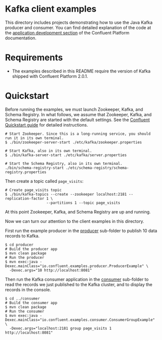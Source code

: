 # Kafka client examples

This directory includes projects demonstrating how to use the Java Kafka producer
and consumer. You can find detailed explanation of the code at the
[application development section](http://confluent.io/docs/2.0.1/app-development.html)
of the Confluent Platform documentation.


# Requirements

* The examples described in this README require the version of Kafka shipped with Confluent Platform 2.0.1.


# Quickstart

Before running the examples, we must launch Zookeeper, Kafka, and Schema Registry.
In what follows, we assume that Zookeeper, Kafka, and Schema Registry are started with the default settings.
See the [Confluent Quickstart guide](http://docs.confluent.io/2.0.1/quickstart.html) for detailed instructions.

```shell
# Start Zookeeper. Since this is a long-running service, you should run it in its own terminal.
$ ./bin/zookeeper-server-start ./etc/kafka/zookeeper.properties

# Start Kafka, also in its own terminal.
$ ./bin/kafka-server-start ./etc/kafka/server.properties

# Start the Schema Registry, also in its own terminal.
./bin/schema-registry-start ./etc/schema-registry/schema-registry.properties
```

Then create a topic called `page_visits`:

```shell
# Create page_visits topic
$ ./bin/kafka-topics --create --zookeeper localhost:2181 --replication-factor 1 \
                   --partitions 1 --topic page_visits
```

At this point Zookeeper, Kafka, and Schema Registry are up and running.

Now we can turn our attention to the client examples in this directory.

First run the example producer in the [producer](producer) sub-folder to publish 10 data records to Kafka.

```shell
$ cd producer
# Build the producer app
$ mvn clean package
# Run the producer
$ mvn exec:java -Dexec.mainClass="io.confluent.examples.producer.ProducerExample" \
  -Dexec.args="10 http://localhost:8081"
```

Then run the Kafka consumer application in the [consumer](consumer) sub-folder to read the records we just published
to the Kafka cluster, and to display the records in the console.

```shell
$ cd ../consumer
# Build the consumer app
$ mvn clean package
# Run the consumer
$ mvn exec:java -Dexec.mainClass="io.confluent.examples.consumer.ConsumerGroupExample" \
  -Dexec.args="localhost:2181 group page_visits 1 http://localhost:8081"
```
